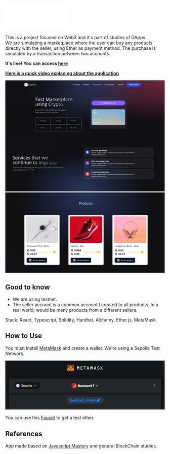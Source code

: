 <img alt="Screen1" src="client/images/logo.png" width="200px"/>

This is a project focused on Web3 and it's part of studies of DApps.
</br>
We are simulating a marketplace where the user can buy any products directly with the seller, using Ether as payment method.
The purchase is simulated by a transaction between two accounts.

<b>It's live! You can access [here](https://web3-dapp-psi.vercel.app/)</b>

<b>[Here is a quick video explaning about the application](https://www.loom.com/share/61b00c3fbb6f4c87be290f992223854b?sid=8a1de101-7ac8-4d31-9081-dc4b29718327)</b>

<img alt="Screen1" src="client/md/img_4.png" width="900px"/>
<img alt="Screen1" src="client/md/img_2.png" width="900px"/>

## Good to know
- We are using testnet.
- The seller account is a common account I created to all products. In a real world, would be many products from a different sellers.

Stack: React, Typescript, Solidity, Hardhat, Alchemy, Ether.js, MetaMask.

## How to Use


You must install [MetaMask](https://metamask.io/) and create a wallet. We're using a Sepolia Test Network.

<img alt="Screen1" src="client/md/img.png" />

You can use this [Faucet](https://www.infura.io/faucet/sepolia) to get a test ether.

## References
App made based on [Javascript Mastery](https://www.youtube.com/watch?v=Wn_Kb3MR_cU) and general BlockChain studies.

